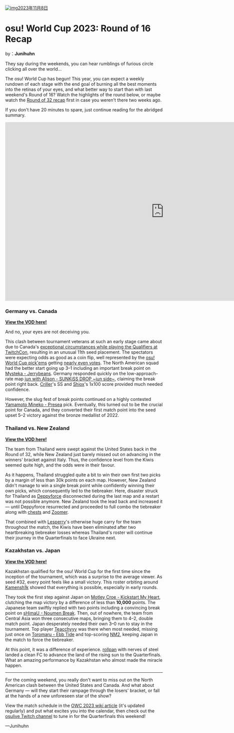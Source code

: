 [![img](https://i.ppy.sh/c654ce3b0a9aa87b1da2526a46141cf723c47935/68747470733a2f2f6f73752e7070792e73682f77696b692f696d616765732f546f75726e616d656e74732f4f57432f323032332f696d672f6f7763323032332d62616e6e65722e6a7067)2023年11月8日](https://osu.ppy.sh/home/news/2023-11-08-osu-world-cup-2023-round-of-16-recap)

# osu! World Cup 2023: Round of 16 Recap

by：**Junihuhn**

They say during the weekends, you can hear rumblings of furious circle clicking all over the world...

The osu! World Cup has begun! This year, you can expect a weekly rundown of each stage with the end goal of burning all the best moments into the retinas of your eyes, and what better way to start than with last weekend's Round of 16? Watch the highlights of the round below, or maybe watch the [Round of 32 recap](https://www.youtube.com/watch?v=ydOlxHQg0UM) first in case you weren't there two weeks ago.

If you don't have 20 minutes to spare, just continue reading for the abridged summary.

<iframe width="1013" height="570" src="https://www.youtube.com/embed/ZkIb6p3_n6g" title="Kazakhstan&#39;s miracle run. || OWC 2023 RO16 recap" frameborder="0" allow="accelerometer; autoplay; clipboard-write; encrypted-media; gyroscope; picture-in-picture; web-share" allowfullscreen></iframe>

###  Germany vs. Canada

[**View the VOD here!**](https://www.twitch.tv/videos/1968714286?t=00h35m49s)

And no, your eyes are not deceiving you.

This clash between tournament veterans at such an early stage came about due to Canada's [exceptional circumstances while playing the Qualifiers at TwitchCon](https://twitter.com/xootynator/status/1716179172270166224), resulting in an unusual 11th seed placement. The spectators were expecting odds as good as a coin flip, well represented by the [osu! World Cup pick'ems](https://pickem.hwc.hr/tournaments/130) getting [nearly even votes](https://osu.ppy.sh/wiki/images/shared/news/2023-11-08-osu-world-cup-2023-round-of-16-recap/pickem.png). The North American squad had the better start going up 3–1 including an important break point on [Mysteka - Jerrybeans](https://osu.ppy.sh/beatmapsets/1860553#osu/3825151). Germany responded quickly on the low-approach-rate map [jun with Alison - SUNKiSS DROP ~jun side~](https://osu.ppy.sh/beatmapsets/1498309#osu/3070802), claiming the break point right back. [Criller](https://osu.ppy.sh/users/8116659)'s SS and [Shiox](https://osu.ppy.sh/users/11921197)'s 1x100 score provided much needed confidence.

However, the slug fest of break points continued on a highly contested [Yamamoto Mineko - Presea](https://osu.ppy.sh/beatmapsets/2082024#osu/4360325) pick. Eventually, this turned out to be the crucial point for Canada, and they converted their first match point into the seed upset 5–2 victory against the bronze medallist of 2022.

###  Thailand vs. New Zealand

[**View the VOD here!**](https://www.twitch.tv/videos/1968375051)

The team from Thailand were swept against the United States back in the Round of 32, while New Zealand just barely missed out on advancing in the winners' bracket against Italy. Thus, the confidence level from the Kiwis seemed quite high, and the odds were in their favour.

As it happens, Thailand struggled quite a bit to win their own first two picks by a margin of less than 30k points on each map. However, New Zealand didn't manage to win a single break point while confidently winning their own picks, which consequently led to the tiebreaker. Here, disaster struck for Thailand as [Deppyforce](https://osu.ppy.sh/users/5286213) disconnected during the last map and a restart was not possible anymore. New Zealand took the lead back and increased it — until Deppyforce resurrected and proceeded to full combo the tiebreaker along with [chests](https://osu.ppy.sh/users/14806365) and [Zoomer](https://osu.ppy.sh/users/6600930).

That combined with [Lesperry](https://osu.ppy.sh/users/18092331)'s otherwise huge carry for the team throughout the match, the Kiwis have been eliminated after two heartbreaking tiebreaker losses whereas Thailand's roster will continue their journey in the Quarterfinals to face Ukraine next.

###  Kazakhstan vs. Japan

[**View the VOD here!**](https://www.twitch.tv/videos/1969493249?t=00h39m32s)

Kazakhstan qualified for the osu! World Cup for the first time since the inception of the tournament, which was a surprise to the average viewer. As seed #32, every point feels like a small victory. This roster orbiting around [Kamensh1k](https://osu.ppy.sh/users/16817965) showed that everything is possible, especially in early rounds.

They took the first step against Japan on [Motley Croe - Kickstart My Heart](https://osu.ppy.sh/beatmapsets/1332159#osu/2760226), clutching the map victory by a difference of less than **10,000** points. The Japanese team swiftly replied with two points including a convincing break point on [sHimaU - Noumen Break](https://osu.ppy.sh/beatmapsets/1964101#osu/4319264). Then, out of nowhere, the team from Central Asia won three consecutive maps, bringing them to 4–2, double match point. Japan desperately needed their own 3–0 run to stay in the tournament. Top player [Teacchyyy](https://osu.ppy.sh/users/7178423) was there when most needed, missing just once on [Toromaru - Ebb Tide](https://osu.ppy.sh/beatmapsets/2082040#osu/4360358) and top-scoring [NM2](https://osu.ppy.sh/beatmapsets/1594769#osu/3257371), keeping Japan in the match to force the tiebreaker.

At this point, it was a difference of experience. [rollpan](https://osu.ppy.sh/users/3062998) with nerves of steel landed a clean FC to advance the land of the rising sun to the Quarterfinals. What an amazing performance by Kazakhstan who almost made the miracle happen.

------

For the coming weekend, you really don't want to miss out on the North American clash between the United States and Canada. And what about Germany — will they start their rampage through the losers' bracket, or fall at the hands of a new unforeseen star of the show?

View the match schedule in the [OWC 2023 wiki article](https://osu.ppy.sh/wiki/en/Tournaments/OWC/2023) (it's updated regularly) and put what excites you into the calendar, then check out the [osulive Twitch channel](https://www.twitch.tv/osulive) to tune in for the Quarterfinals this weekend!

—Junihuhn